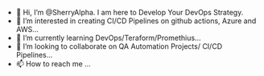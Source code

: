 - 👋 Hi, I’m @SherryAlpha. I am here to Develop Your DevOps Strategy.
- 👀 I’m interested in creating CI/CD Pipelines on github actions, Azure and AWS...
- 🌱 I’m currently learning DevOps/Teraform/Promethius...
- 💞️ I’m looking to collaborate on QA Automation Projects/ CI/CD Pipelines...
- 📫 How to reach me ...
<!---
SherryAlpha/SherryAlpha is a ✨ special ✨ repository because its `README.md` (this file) appears on your GitHub profile.
You can click the Preview link to take a look at your changes.
--->
